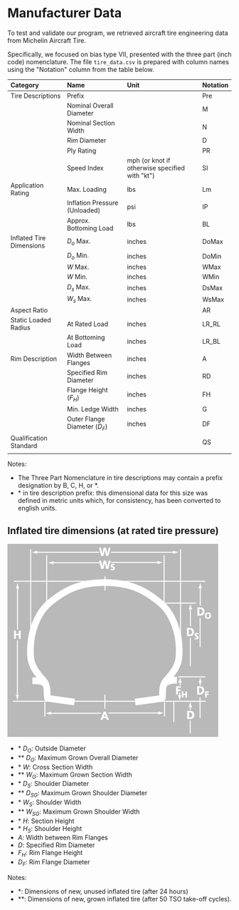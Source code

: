 # Manufacturer Data 

To test and validate our program, we retrieved aircraft tire engineering data from Michelin Aircraft Tire. 

Specifically, we focused on bias type VII, presented with the three part (inch code) nomenclature. The file `tire_data.csv` is prepared with column names using the "Notation" column from the table below. 

| Category | Name | Unit | Notation | 
| :------- |:---- | :--- | :------- | 
| Tire Descriptions | Prefix | | Pre |
| | Nominal Overall Diameter | | M |
| | Nominal Section Width | | N |
| | Rim Diameter | | D |
| | Ply Rating | | PR |
| | Speed Index | mph (or knot if otherwise specified with "kt") | SI |
| Application Rating | Max. Loading | lbs | Lm |
| | Inflation Pressure (Unloaded) | psi | IP |
| | Approx. Bottoming Load | lbs | BL |
| Inflated Tire Dimensions | $D_o$ Max. | inches | DoMax|
| | $D_o$ Min. | inches | DoMin |
| | $W$ Max. | inches | WMax |
| | $W$ Min. | inches | WMin |
| | $D_s$ Max. | inches | DsMax |
| | $W_s$ Max. | inches | WsMax |
| Aspect Ratio | | | AR |
| Static Loaded Radius | At Rated Load | inches | LR_RL|
| | At Bottoming Load | inches | LR_BL |
| Rim Description | Width Between Flanges | inches | A |
| | Specified Rim Diameter | inches | RD |
| | Flange Height ($F_H$) | inches | FH |
| | Min. Ledge Width | inches | G |
| | Outer Flange Diameter ($D_F$) | inches | DF |
| Qualification Standard | | | QS |
| | | | |

Notes: 
- The Three Part Nomenclature in tire descriptions may contain a prefix designation by B, C, H, or *. 
- \* in tire description prefix: this dimensional data for this size was defined in metric units which, for consistency, has been converted to english units.

## Inflated tire dimensions (at rated tire pressure)

![Alt text](tire_dimension.png)

- \* $D_O$: Outside Diameter
- \*\* $D_G$: Maximum Grown Overall Diameter
- \* $W$: Cross Section Width
- \*\* $W_G$: Maximum Grown Section Width
- \* $D_S$: Shoulder Diameter
- \*\* $D_{SG}$: Maximum Grown Shoulder Diameter
- \* $W_S$: Shoulder Width
- \*\* $W_{SG}$: Maximum Grown Shoulder Width
- \* $H$: Section Height
- \* $H_S$: Shoulder Height
- $A$: Width between Rim Flanges
- $D$: Specified Rim Diameter
- $F_H$: Rim Flange Height
- $D_F$: Rim Flange Diameter

Notes: 
- \*: Dimensions of new, unused inflated tire (after 24 hours) 
- \*\*: Dimensions of new, grown inflated tire (after 50 TSO take-off cycles).
 